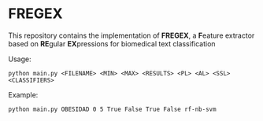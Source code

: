 # FREGEX 

This repository contains the implementation of **FREGEX**, a **F**eature extractor based on **RE**gular **EX**pressions for biomedical text classification

Usage: 
```
python main.py <FILENAME> <MIN> <MAX> <RESULTS> <PL> <AL> <SSL> <CLASSIFIERS>
```

Example:
```
python main.py OBESIDAD 0 5 True False True False rf-nb-svm
```
